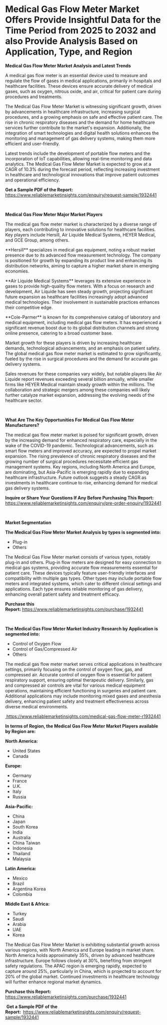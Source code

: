 <p><h1>Medical Gas Flow Meter Market Offers Provide Insightful Data for the Time Period from 2025 to 2032 and also Provide Analysis Based on Application, Type, and Region</h1></p><p><strong>Medical Gas Flow Meter Market Analysis and Latest Trends</strong></p>
<p><p>A medical gas flow meter is an essential device used to measure and regulate the flow of gases in medical applications, primarily in hospitals and healthcare facilities. These devices ensure accurate delivery of medical gases, such as oxygen, nitrous oxide, and air, critical for patient care during procedures and treatments.</p><p>The Medical Gas Flow Meter Market is witnessing significant growth, driven by advancements in healthcare infrastructure, increasing surgical procedures, and a growing emphasis on safe and effective patient care. The rise in chronic respiratory diseases and the demand for home healthcare services further contribute to the market's expansion. Additionally, the integration of smart technologies and digital health solutions enhances the monitoring and management of gas delivery systems, making them more efficient and user-friendly.</p><p>Latest trends include the development of portable flow meters and the incorporation of IoT capabilities, allowing real-time monitoring and data analytics. The Medical Gas Flow Meter Market is expected to grow at a CAGR of 10.3% during the forecast period, reflecting increasing investment in healthcare and technological innovations that improve patient outcomes and operational efficiency.</p></p>
<p><strong>Get a Sample PDF of the Report:&nbsp;</strong> <a href="https://www.reliablemarketinsights.com/enquiry/request-sample/1932441?utm_campaign=3274&utm_medium=2&utm_source=Github&utm_content=ia&utm_term=13042025&utm_id=medical-gas-flow-meter">https://www.reliablemarketinsights.com/enquiry/request-sample/1932441</a></p>
<p>&nbsp;</p>
<p><strong>Medical Gas Flow Meter Major Market Players</strong></p>
<p><p>The medical gas flow meter market is characterized by a diverse range of players, each contributing to innovative solutions for healthcare facilities. Key players include Hersill, Air Liquide Medical Systems, HEYER Medical, and GCE Group, among others.</p><p>**Hersill** specializes in medical gas equipment, noting a robust market presence due to its advanced flow measurement technology. The company is positioned for growth by expanding its product line and enhancing its distribution networks, aiming to capture a higher market share in emerging economies.</p><p>**Air Liquide Medical Systems** leverages its extensive experience in gases to provide high-quality flow meters. With a focus on research and development, Air Liquide has seen steady growth, projecting significant future expansion as healthcare facilities increasingly adopt advanced medical technologies. Their involvement in sustainable practices enhances their competitive edge.</p><p>**Cole-Parmer** is known for its comprehensive catalog of laboratory and medical equipment, including medical gas flow meters. It has experienced a significant revenue boost due to its global distribution channels and strong online presence, catering to a broad customer base.</p><p>Market growth for these players is driven by increasing healthcare demands, technological advancements, and an emphasis on patient safety. The global medical gas flow meter market is estimated to grow significantly, fueled by the rise in surgical procedures and the demand for accurate gas delivery systems.</p><p>Sales revenues for these companies vary widely, but notable players like Air Liquide report revenues exceeding several billion annually, while smaller firms like HEYER Medical maintain steady growth within the millions. The collaboration and strategic mergers among these companies will likely further catalyze market expansion, addressing the evolving needs of the healthcare sector.</p></p>
<p>&nbsp;</p>
<p><strong>What Are The Key Opportunities For Medical Gas Flow Meter Manufacturers?</strong></p>
<p><p>The medical gas flow meter market is poised for significant growth, driven by the increasing demand for enhanced respiratory care, especially in the wake of the COVID-19 pandemic. Technological advancements, such as smart flow meters and improved accuracy, are expected to propel market expansion. The rising prevalence of chronic respiratory diseases and the growing number of surgical procedures necessitate efficient gas management systems. Key regions, including North America and Europe, are dominating, but Asia-Pacific is emerging rapidly due to expanding healthcare infrastructure. Future outlook suggests a steady CAGR as investments in healthcare continue to rise, enhancing demand for medical gas delivery systems.</p></p>
<p><strong>Inquire or Share Your Questions If Any Before Purchasing This Report:</strong> <a href="https://www.reliablemarketinsights.com/enquiry/pre-order-enquiry/1932441?utm_campaign=3274&utm_medium=2&utm_source=Github&utm_content=ia&utm_term=13042025&utm_id=medical-gas-flow-meter">https://www.reliablemarketinsights.com/enquiry/pre-order-enquiry/1932441</a></p>
<p>&nbsp;</p>
<p><strong>Market Segmentation</strong></p>
<p><strong>The Medical Gas Flow Meter Market Analysis by types is segmented into:</strong></p>
<p><ul><li>Plug-in</li><li>Others</li></ul></p>
<p><p>The Medical Gas Flow Meter market consists of various types, notably plug-in and others. Plug-in flow meters are designed for easy connection to medical gas systems, providing accurate flow measurements essential for patient care. These devices typically feature user-friendly interfaces and compatibility with multiple gas types. Other types may include portable flow meters and integrated systems, which cater to different clinical settings and applications. Each type ensures reliable monitoring of gas delivery, enhancing overall patient safety and treatment efficacy.</p></p>
<p><strong>Purchase this Report:&nbsp;</strong><a href="https://www.reliablemarketinsights.com/purchase/1932441?utm_campaign=3274&utm_medium=2&utm_source=Github&utm_content=ia&utm_term=13042025&utm_id=medical-gas-flow-meter">https://www.reliablemarketinsights.com/purchase/1932441</a></p>
<p>&nbsp;</p>
<p><strong>The Medical Gas Flow Meter Market Industry Research by Application is segmented into:</strong></p>
<p><ul><li>Control of Oxygen Flow</li><li>Control of Gas/Compressed Air</li><li>Others</li></ul></p>
<p><p>The medical gas flow meter market serves critical applications in healthcare settings, primarily focusing on the control of oxygen flow, gas, and compressed air. Accurate control of oxygen flow is essential for patient respiratory support, ensuring optimal therapeutic delivery. Similarly, gas and compressed air controls are vital for various medical equipment operations, maintaining efficient functioning in surgeries and patient care. Additional applications may include monitoring mixed gases and anesthesia delivery, enhancing patient safety and treatment effectiveness across diverse medical environments.</p></p>
<p><a href="https://www.reliablemarketinsights.com/medical-gas-flow-meter-r1932441?utm_campaign=3274&utm_medium=2&utm_source=Github&utm_content=ia&utm_term=13042025&utm_id=medical-gas-flow-meter">&nbsp;https://www.reliablemarketinsights.com/medical-gas-flow-meter-r1932441</a></p>
<p><strong>In terms of Region, the Medical Gas Flow Meter Market Players available by Region are:</strong></p>
<p>
    <p> <strong> North America: </strong>
        <ul>
            <li>United States</li>
            <li>Canada</li>
        </ul>
        </p> 
    <p> <strong> Europe: </strong>
        <ul>
            <li>Germany</li>
            <li>France</li>
            <li>U.K.</li>
            <li>Italy</li>
            <li>Russia</li>
        </ul>
        </p> 
    <p> <strong> Asia-Pacific: </strong>
        <ul>
            <li>China</li>
            <li>Japan</li>
            <li>South Korea</li>
            <li>India</li>
            <li>Australia</li>
            <li>China Taiwan</li>
            <li>Indonesia</li>
            <li>Thailand</li>
            <li>Malaysia</li>
        </ul>
        </p> 
    <p> <strong> Latin America: </strong>
        <ul>
            <li>Mexico</li>
            <li>Brazil</li>
            <li>Argentina Korea</li>
            <li>Colombia</li>
        </ul>
        </p> 
    <p> <strong> Middle East & Africa: </strong>
        <ul>
            <li>Turkey</li>
            <li>Saudi</li>
            <li>Arabia</li>
            <li>UAE</li>
            <li>Korea</li>
        </ul>
    </p>
    </p>
<p><p>The Medical Gas Flow Meter Market is exhibiting substantial growth across various regions, with North America and Europe leading in market share. North America holds approximately 35%, driven by advanced healthcare infrastructure. Europe follows closely at 30%, benefiting from stringent safety regulations. The APAC region is emerging rapidly, expected to capture around 25%, particularly in China, which is projected to account for 20% of the global market. Continued investments in healthcare technology will further enhance regional market dynamics.</p></p>
<p><strong>Purchase this Report: </strong><a href="https://www.reliablemarketinsights.com/purchase/1932441?utm_campaign=3274&utm_medium=2&utm_source=Github&utm_content=ia&utm_term=13042025&utm_id=medical-gas-flow-meter">https://www.reliablemarketinsights.com/purchase/1932441</a></p>
<p>&nbsp;<strong>Get a Sample PDF of the Report:&nbsp;&nbsp;</strong><a href="https://www.reliablemarketinsights.com/enquiry/request-sample/1932441?utm_campaign=3274&utm_medium=2&utm_source=Github&utm_content=ia&utm_term=13042025&utm_id=medical-gas-flow-meter">https://www.reliablemarketinsights.com/enquiry/request-sample/1932441</a></p>
<p><strong></strong></p>
<p><p></p><p></p><p></p></p>